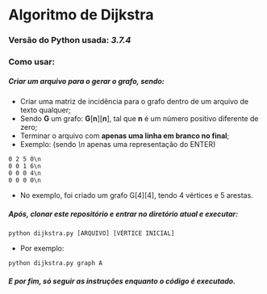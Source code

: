# Algoritmo de Dijkstra
### Versão do Python usada: _3.7.4_
### Como usar:

##### Criar um arquivo para o gerar o grafo, sendo:

- Criar uma matriz de incidência para o grafo dentro de um arquivo de texto qualquer;
- Sendo **G** um grafo: **G**[**n**][**n**], tal que **n** é um número positivo diferente de zero;
- Terminar o arquivo com **apenas uma linha em branco no final**;
- Exemplo: (sendo _\n_ apenas uma representação do ENTER)
```
0 2 5 0\n
0 0 1 6\n
0 0 0 4\n
0 0 0 0\n
```
- No exemplo, foi criado um grafo G[4][4], tendo 4 vértices e 5 arestas.

##### Após, clonar este repositório e entrar no diretório atual e executar:
```
python dijkstra.py [ARQUIVO] [VÉRTICE INICIAL]
```
- Por exemplo:
```
python dijkstra.py graph A
```
##### E por fim, só seguir as instruções enquanto o código é executado.
